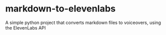 # markdown-to-elevenlabs
A simple python project that converts markdown files to voiceovers, using the ElevenLabs API
